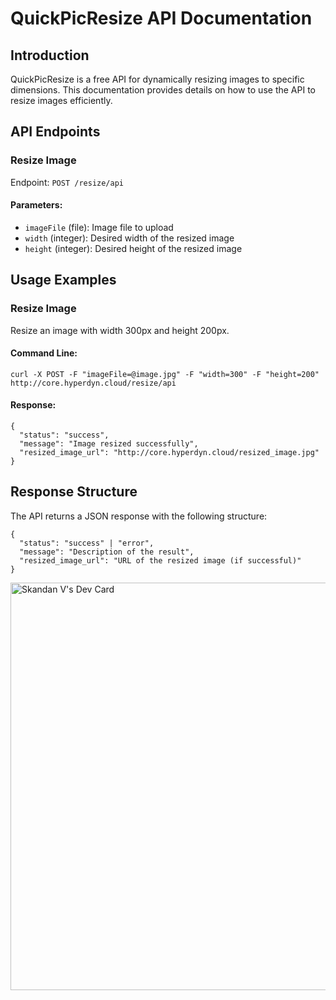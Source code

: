 <!-- QuickPicResize API Documentation -->

<h1>QuickPicResize API Documentation</h1>

<!-- Introduction -->
<h2>Introduction</h2>
<p>QuickPicResize is a free API for dynamically resizing images to specific dimensions. This documentation provides details on how to use the API to resize images efficiently.</p>

<!-- API Endpoints -->
<h2>API Endpoints</h2>

<!-- Resize Image -->
<h3>Resize Image</h3>
<p>Endpoint: <code>POST /resize/api</code></p>

<!-- Parameters -->
<h4>Parameters:</h4>
<ul>
  <li><code>imageFile</code> (file): Image file to upload</li>
  <li><code>width</code> (integer): Desired width of the resized image</li>
  <li><code>height</code> (integer): Desired height of the resized image</li>
</ul>

<!-- Usage Examples -->
<h2>Usage Examples</h2>

<!-- Resize Image -->
<h3>Resize Image</h3>
<p>Resize an image with width 300px and height 200px.</p>

<!-- Command Line -->
<h4>Command Line:</h4>
<pre><code>curl -X POST -F "imageFile=@image.jpg" -F "width=300" -F "height=200" http://core.hyperdyn.cloud/resize/api</code></pre>

<!-- Response -->
<h4>Response:</h4>
<pre><code>{
  "status": "success",
  "message": "Image resized successfully",
  "resized_image_url": "http://core.hyperdyn.cloud/resized_image.jpg"
}
</code></pre>

<!-- Response Structure -->
<h2>Response Structure</h2>
<p>The API returns a JSON response with the following structure:</p>
<pre><code>{
  "status": "success" | "error",
  "message": "Description of the result",
  "resized_image_url": "URL of the resized image (if successful)"
}
</code></pre>

<a href="https://app.daily.dev/skandanv"><img src="https://api.daily.dev/devcards/v2/VEUIJ386GFs2e6rt6r0o9.png?type=wide&r=939" width="652" alt="Skandan V's Dev Card"/></a>
